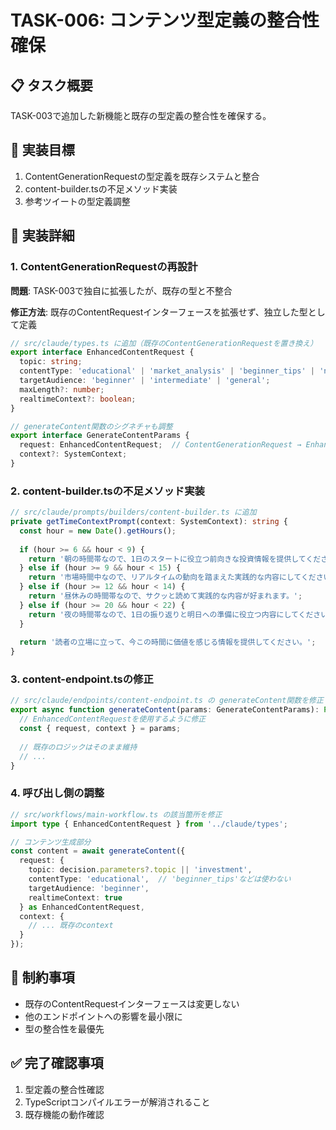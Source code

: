 # TASK-006: コンテンツ型定義の整合性確保

## 📋 タスク概要
TASK-003で追加した新機能と既存の型定義の整合性を確保する。

## 🎯 実装目標
1. ContentGenerationRequestの型定義を既存システムと整合
2. content-builder.tsの不足メソッド実装
3. 参考ツイートの型定義調整

## 📝 実装詳細

### 1. ContentGenerationRequestの再設計
**問題**: TASK-003で独自に拡張したが、既存の型と不整合

**修正方法**: 既存のContentRequestインターフェースを拡張せず、独立した型として定義

```typescript
// src/claude/types.ts に追加（既存のContentGenerationRequestを置き換え）
export interface EnhancedContentRequest {
  topic: string;
  contentType: 'educational' | 'market_analysis' | 'beginner_tips' | 'news_commentary';
  targetAudience: 'beginner' | 'intermediate' | 'general';
  maxLength?: number;
  realtimeContext?: boolean;
}

// generateContent関数のシグネチャも調整
export interface GenerateContentParams {
  request: EnhancedContentRequest;  // ContentGenerationRequest → EnhancedContentRequest
  context?: SystemContext;
}
```

### 2. content-builder.tsの不足メソッド実装
```typescript
// src/claude/prompts/builders/content-builder.ts に追加
private getTimeContextPrompt(context: SystemContext): string {
  const hour = new Date().getHours();
  
  if (hour >= 6 && hour < 9) {
    return '朝の時間帯なので、1日のスタートに役立つ前向きな投資情報を提供してください。';
  } else if (hour >= 9 && hour < 15) {
    return '市場時間中なので、リアルタイムの動向を踏まえた実践的な内容にしてください。';
  } else if (hour >= 12 && hour < 14) {
    return '昼休みの時間帯なので、サクッと読めて実践的な内容が好まれます。';
  } else if (hour >= 20 && hour < 22) {
    return '夜の時間帯なので、1日の振り返りと明日への準備に役立つ内容にしてください。';
  }
  
  return '読者の立場に立って、今この時間に価値を感じる情報を提供してください。';
}
```

### 3. content-endpoint.tsの修正
```typescript
// src/claude/endpoints/content-endpoint.ts の generateContent関数を修正
export async function generateContent(params: GenerateContentParams): Promise<GeneratedContent> {
  // EnhancedContentRequestを使用するように修正
  const { request, context } = params;
  
  // 既存のロジックはそのまま維持
  // ...
}
```

### 4. 呼び出し側の調整
```typescript
// src/workflows/main-workflow.ts の該当箇所を修正
import type { EnhancedContentRequest } from '../claude/types';

// コンテンツ生成部分
const content = await generateContent({
  request: {
    topic: decision.parameters?.topic || 'investment',
    contentType: 'educational',  // 'beginner_tips'などは使わない
    targetAudience: 'beginner',
    realtimeContext: true
  } as EnhancedContentRequest,
  context: {
    // ... 既存のcontext
  }
});
```

## 🚫 制約事項
- 既存のContentRequestインターフェースは変更しない
- 他のエンドポイントへの影響を最小限に
- 型の整合性を最優先

## ✅ 完了確認事項
1. 型定義の整合性確認
2. TypeScriptコンパイルエラーが解消されること
3. 既存機能の動作確認